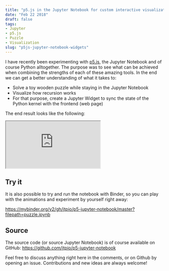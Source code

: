 ```yaml
---
title: "p5.js in the Jupyter Notebook for custom interactive visualizations"
date: "Feb 22 2018"
draft: false
tags:
- Jupyter
- p5.js
- Puzzle
- Visualization
slug: "p5js-jupyter-notebook-widgets"
---
```


I have recently been experimenting with [p5.js](https://p5js.org), the Jupyter Notebook and of course Python alltogether. The purpose was to see what can be achieved when combining the strengths of each of these amazing tools. In the end we can get a better understanding of what it takes to:

- Solve a toy wooden puzzle while staying in the Jupyter Notebook
- Visualize how recursion works
- For that purpose, create a Jupyter Widget to sync the state of the Python kernel with the frontend (web page)

The end result looks like the following:

<iframe
  class="w-full h-80 aspect-w-16 aspect-h-9 rounded-lg shadow-lg"
  src="https://www.youtube.com/embed/lW7mo-9TqEQ"
  allowfullscreen
></iframe>

## Try it

It is also possible to try and run the notebook with Binder, so you can play with the animations and experiment by yourself right away:

https://mybinder.org/v2/gh/jtpio/p5-jupyter-notebook/master?filepath=puzzle.ipynb

## Source

The source code (or source Jupyter Notebook) is of course available on GitHub: https://github.com/jtpio/p5-jupyter-notebook

Feel free to discuss anything right here in the comments, or on Github by opening an issue. Contributions and new ideas are always welcome!
